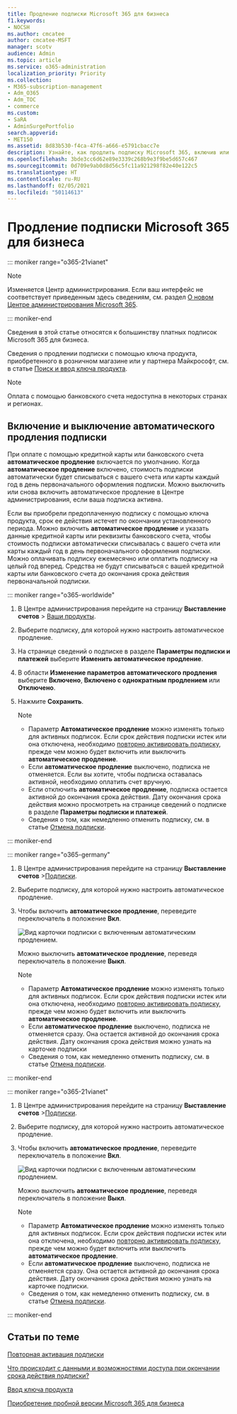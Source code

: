 ```yaml
---
title: Продление подписки Microsoft 365 для бизнеса
f1.keywords:
- NOCSH
ms.author: cmcatee
author: cmcatee-MSFT
manager: scotv
audience: Admin
ms.topic: article
ms.service: o365-administration
localization_priority: Priority
ms.collection:
- M365-subscription-management
- Adm_O365
- Adm_TOC
- commerce
ms.custom:
- SaRA
- AdminSurgePortfolio
search.appverid:
- MET150
ms.assetid: 8d83b530-f4ca-47f6-a666-e5791cbacc7e
description: Узнайте, как продлить подписку Microsoft 365, включив или отключив автоматическое продление.
ms.openlocfilehash: 3bde3cc6d62e89e3339c268b9e3f9be5d657c467
ms.sourcegitcommit: 0d709e9ab0d8d56c5fc11a921298f82e40e122c5
ms.translationtype: HT
ms.contentlocale: ru-RU
ms.lasthandoff: 02/05/2021
ms.locfileid: "50114613"
---
```

# <a name="renew-microsoft-365-for-business"></a>Продление подписки Microsoft 365 для бизнеса

::: moniker range="o365-21vianet"

> [!NOTE]
> Изменяется Центр администрирования. Если ваш интерфейс не соответствует приведенным здесь сведениям, см. раздел [О новом Центре администрирования Microsoft 365](https://docs.microsoft.com/microsoft-365/admin/microsoft-365-admin-center-preview?view=o365-21vianet&preserve-view=true).

::: moniker-end

Сведения в этой статье относятся к большинству платных подписок Microsoft 365 для бизнеса.
  
Сведения о продлении подписки с помощью ключа продукта, приобретенного в розничном магазине или у партнера Майкрософт, см. в статье [Поиск и ввод ключа продукта](../enter-your-product-key.md).

> [!NOTE]
> Оплата с помощью банковского счета недоступна в некоторых странах и регионах.
  
## <a name="turn-recurring-billing-off-or-on"></a>Включение и выключение автоматического продления подписки

При оплате с помощью кредитной карты или банковского счета **автоматическое продление** включается по умолчанию. Когда **автоматическое продление** включено, стоимость подписки автоматически будет списываться с вашего счета или карты каждый год в день первоначального оформления подписки. Можно выключить или снова включить автоматическое продление в Центре администрирования, если ваша подписка активна.
  
Если вы приобрели предоплаченную подписку с помощью ключа продукта, срок ее действия истечет по окончании установленного периода. Можно включить **автоматическое продление** и указать данные кредитной карты или реквизиты банковского счета, чтобы стоимость подписки автоматически списывалась с вашего счета или карты каждый год в день первоначального оформления подписки. Можно оплачивать подписку ежемесячно или оплатить подписку на целый год вперед. Средства не будут списываться с вашей кредитной карты или банковского счета до окончания срока действия первоначальной подписки.

::: moniker range="o365-worldwide"

1. В Центре администрирования перейдите на страницу **Выставление счетов** \> <a href="https://go.microsoft.com/fwlink/p/?linkid=842054" target="_blank">Ваши продукты</a>.
2. Выберите подписку, для которой нужно настроить автоматическое продление.
3. На странице сведений о подписке в разделе **Параметры подписки и платежей** выберите **Изменить автоматическое продление**.
4. В области **Изменение параметров автоматического продления** выберите **Включено**, **Включено с однократным продлением** или **Отключено**.
5. Нажмите **Сохранить**.

    > [!NOTE]
    > - Параметр **Автоматическое продление** можно изменять только для активных подписок. Если срок действия подписки истек или она отключена, необходимо [повторно активировать подписку](reactivate-your-subscription.md), прежде чем можно будет включить или выключить **автоматическое продление**.
    > - Если **автоматическое продление** выключено, подписка не отменяется. Если вы хотите, чтобы подписка оставалась активной, необходимо оплатить счет вручную.
    > - Если отключить **автоматическое продление**, подписка остается активной до окончания срока действия. Дату окончания срока действия можно просмотреть на странице сведений о подписке в разделе **Параметры подписки и платежей**.
    > - Сведения о том, как немедленно отменить подписку, см. в статье [Отмена подписки](cancel-your-subscription.md).

::: moniker-end

::: moniker range="o365-germany"
  
1. В Центре администрирования перейдите на страницу **Выставление счетов** \><a href="https://go.microsoft.com/fwlink/p/?linkid=847745" target="_blank">Подписки</a>.

2. Выберите подписку, для которой нужно настроить автоматическое продление.

3. Чтобы включить **автоматическое продление**, переведите переключатель в положение **Вкл**.

    ![Вид карточки подписки с включенным автоматическим продлением.](../../media/984464dc-6b63-4b24-84e1-67f6c4b1d48e.png)
  
    Можно выключить **автоматическое продление**, переведя переключатель в положение **Выкл**.

    > [!NOTE]
    > - Параметр **Автоматическое продление** можно изменять только для активных подписок. Если срок действия подписки истек или она отключена, необходимо [повторно активировать подписку](reactivate-your-subscription.md), прежде чем можно будет включить или выключить **автоматическое продление**.
    > - Если **автоматическое продление** выключено, подписка не отменяется сразу. Она остается активной до окончания срока действия. Дату окончания срока действия можно узнать на карточке подписки
    > - Сведения о том, как немедленно отменить подписку, см. в статье [Отмена подписки](cancel-your-subscription.md).

::: moniker-end

::: moniker range="o365-21vianet"
  
1. В Центре администрирования перейдите на страницу **Выставление счетов** \><a href="https://go.microsoft.com/fwlink/p/?linkid=850626" target="_blank">Подписки</a>.

2. Выберите подписку, для которой нужно настроить автоматическое продление.

3. Чтобы включить **автоматическое продление**, переведите переключатель в положение **Вкл**.

    ![Вид карточки подписки с включенным автоматическим продлением.](../../media/984464dc-6b63-4b24-84e1-67f6c4b1d48e.png)
  
    Можно выключить **автоматическое продление**, переведя переключатель в положение **Выкл**.

    > [!NOTE]
    > - Параметр **Автоматическое продление** можно изменять только для активных подписок. Если срок действия подписки истек или она отключена, необходимо [повторно активировать подписку](reactivate-your-subscription.md), прежде чем можно будет включить или выключить **автоматическое продление**.
    > - Если **автоматическое продление** выключено, подписка не отменяется сразу. Она остается активной до окончания срока действия. Дату окончания срока действия можно узнать на карточке подписки.
    > - Сведения о том, как немедленно отменить подписку, см. в статье [Отмена подписки](cancel-your-subscription.md).

::: moniker-end

## <a name="related-articles"></a>Статьи по теме

[Повторная активация подписки](reactivate-your-subscription.md)
  
[Что происходит с данными и возможностями доступа при окончании срока действия подписки?](what-if-my-subscription-expires.md)

[Ввод ключа продукта](../enter-your-product-key.md)
  
[Приобретение пробной версии Microsoft 365 для бизнеса](../buy-a-subscription-from-your-free-trial.md)
